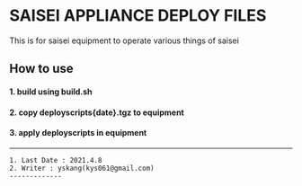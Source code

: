 SAISEI APPLIANCE DEPLOY FILES
======================
This is for saisei equipment to operate various things of saisei

## How to use
#### 1. build using build.sh
#### 2. copy deployscripts{date}.tgz to equipment
#### 3. apply deployscripts in equipment
----------------------

```
1. Last Date : 2021.4.8
2. Writer : yskang(kys061@gmail.com) 
-------------
```

